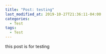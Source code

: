 ```yaml
---
title: "Post: testing"
last_modified_at: 2019-10-27T21:36:11-04:00
categories:
  - Test
tags:
  - Test
---
```


this post is for testing